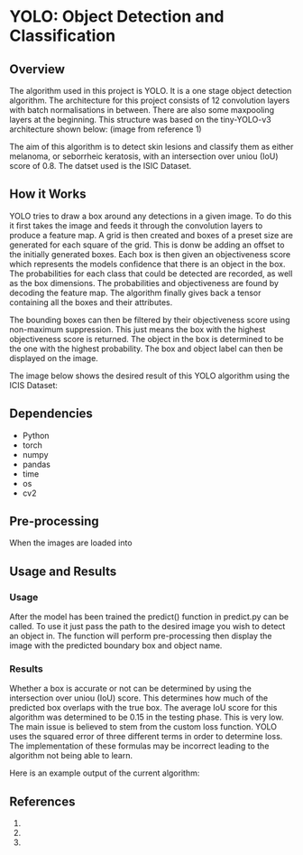 # YOLO: Object Detection and Classification
## Overview
The algorithm used in this project is YOLO. It is a one stage object detection algorithm. The architecture for this project consists of 12 convolution layers with batch normalisations in between. There are also some maxpooling layers at the beginning. This structure was based on the tiny-YOLO-v3 architecture shown below:
<picture>
  <source media="(prefers-color-scheme: light)" srcset="https://www.researchgate.net/publication/338162578/figure/fig1/AS:839998031032320@1577282545408/The-network-structure-of-Tiny-YOLO-V3.jpg">
(image from reference 1)

The aim of this algorithm is to detect skin lesions and classify them as either melanoma, or seborrheic keratosis, with an intersection over uniou (IoU) score of 0.8. The datset used is the ISIC Dataset.

## How it Works
YOLO tries to draw a box around any detections in a given image. To do this it first takes the image and feeds it through the convolution layers to produce a feature map. A grid is then created and boxes of a preset size are generated for each square of the grid. This is donw be adding an offset to the initially generated boxes. Each box is then given an objectiveness score which represents the models confidence that there is an object in the box. The probabilities for each class that could be detected are recorded, as well as the box dimensions. The probabilities and objectiveness are found by decoding the feature map. The algorithm finally gives back a tensor containing all the boxes and their attributes.

The bounding boxes can then be filtered by their objectiveness score using non-maximum suppression. This just means the box with the highest objectiveness score is returned. The object in the box is determined to be the one with the highest probability. The box and object label can then be displayed on the image.

The image below shows the desired result of this YOLO algorithm using the ICIS Dataset:



## Dependencies
* Python
* torch
* numpy
* pandas
* time
* os
* cv2

## Pre-processing
When the images are loaded into 

## Usage and Results
### Usage
After the model has been trained the predict() function in predict.py can be called. To use it just pass the path to the desired image you wish to detect an object in. The function will perform pre-processing then display the image with the predicted boundary box and object name.

### Results
Whether a box is accurate or not can be determined by using the intersection over uniou (IoU) score. This determines how much of the predicted box overlaps with the true box. The average IoU score for this algorithm was determined to be 0.15 in the testing phase. This is very low. The main issue is believed to stem from the custom loss function. YOLO uses the squared error of three different terms in order to determine loss. The implementation of these formulas may be incorrect leading to the algorithm not being able to learn.

Here is an example output of the current algorithm:


## References
1.
2.
3.

